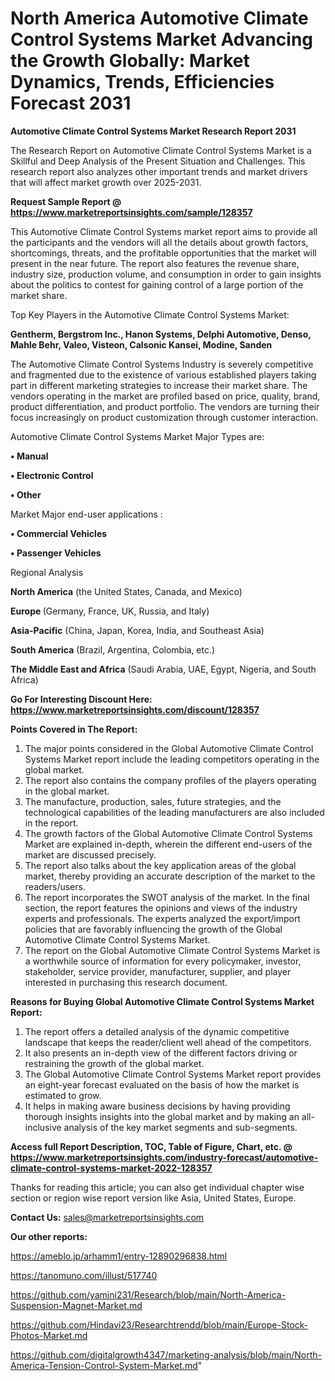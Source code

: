 # North America Automotive Climate Control Systems Market Advancing the Growth Globally: Market Dynamics, Trends, Efficiencies Forecast 2031

<strong>Automotive Climate Control Systems Market Research Report 2031</strong>

The Research Report on Automotive Climate Control Systems Market is a Skillful and Deep Analysis of the Present Situation and Challenges. This research report also analyzes other important trends and market drivers that will affect market growth over 2025-2031.

<strong>Request Sample Report @ <a href=https://www.marketreportsinsights.com/sample/128357>https://www.marketreportsinsights.com/sample/128357</a></strong>

This Automotive Climate Control Systems market report aims to provide all the participants and the vendors will all the details about growth factors, shortcomings, threats, and the profitable opportunities that the market will present in the near future. The report also features the revenue share, industry size, production volume, and consumption in order to gain insights about the politics to contest for gaining control of a large portion of the market share.

Top Key Players in the Automotive Climate Control Systems Market:

<strong>Gentherm, Bergstrom Inc., Hanon Systems, Delphi Automotive, Denso, Mahle Behr, Valeo, Visteon, Calsonic Kansei, Modine, Sanden</strong>

The Automotive Climate Control Systems Industry is severely competitive and fragmented due to the existence of various established players taking part in different marketing strategies to increase their market share. The vendors operating in the market are profiled based on price, quality, brand, product differentiation, and product portfolio. The vendors are turning their focus increasingly on product customization through customer interaction.

Automotive Climate Control Systems Market Major Types are:

<strong>• Manual

• Electronic Control

• Other</strong>

Market Major end-user applications :

<strong>• Commercial Vehicles

• Passenger Vehicles</strong>

Regional Analysis

</u><strong><b>North America</b></strong> (the United States, Canada, and Mexico)

<strong><b>Europe </b></strong>(Germany, France, UK, Russia, and Italy)

<strong><b>Asia-Pacific</b></strong> (China, Japan, Korea, India, and Southeast Asia)

<strong><b>South America</b></strong> (Brazil, Argentina, Colombia, etc.)

<strong><b>The Middle East and Africa</b></strong> (Saudi Arabia, UAE, Egypt, Nigeria, and South Africa)

<strong>Go For Interesting Discount Here: <a href=https://www.marketreportsinsights.com/discount/128357>https://www.marketreportsinsights.com/discount/128357</a></strong>

<strong>Points Covered in The Report:</strong>
<ol>
  <li>The major points considered in the Global Automotive Climate Control Systems Market report include the leading competitors operating in the global market.</li>
  <li>The report also contains the company profiles of the players operating in the global market.</li>
  <li>The manufacture, production, sales, future strategies, and the technological capabilities of the leading manufacturers are also included in the report.</li>
  <li>The growth factors of the Global Automotive Climate Control Systems Market are explained in-depth, wherein the different end-users of the market are discussed precisely.</li>
  <li>The report also talks about the key application areas of the global market, thereby providing an accurate description of the market to the readers/users.</li>
  <li>The report incorporates the SWOT analysis of the market. In the final section, the report features the opinions and views of the industry experts and professionals. The experts analyzed the export/import policies that are favorably influencing the growth of the Global Automotive Climate Control Systems Market.</li>
  <li>The report on the Global Automotive Climate Control Systems Market is a worthwhile source of information for every policymaker, investor, stakeholder, service provider, manufacturer, supplier, and player interested in purchasing this research document.</li>
</ol>
<strong>Reasons for Buying Global Automotive Climate Control Systems Market Report:</strong>

<ol>
  <li>The report offers a detailed analysis of the dynamic competitive landscape that keeps the reader/client well ahead of the competitors.</li>
  <li>It also presents an in-depth view of the different factors driving or restraining the growth of the global market.</li>
  <li>The Global Automotive Climate Control Systems Market report provides an eight-year forecast evaluated on the basis of how the market is estimated to grow.</li>
  <li>It helps in making aware business decisions by having providing thorough insights insights into the global market and by making an all-inclusive analysis of the key market segments and sub-segments.</li>
</ol>
<strong>Access full Report Description, TOC, Table of Figure, Chart, etc. @ <a href=https://www.marketreportsinsights.com/industry-forecast/automotive-climate-control-systems-market-2022-128357>https://www.marketreportsinsights.com/industry-forecast/automotive-climate-control-systems-market-2022-128357</a></strong>


Thanks for reading this article; you can also get individual chapter wise section or region wise report version like Asia, United States, Europe.

<strong>Contact Us:</strong>
sales@marketreportsinsights.com

<strong>Our other reports:</strong>

<a href=https://ameblo.jp/arhamm1/entry-12890296838.html>https://ameblo.jp/arhamm1/entry-12890296838.html</a>

<a href=https://tanomuno.com/illust/517740>https://tanomuno.com/illust/517740</a>

<a href=https://github.com/yamini231/Research/blob/main/North-America-Suspension-Magnet-Market.md>https://github.com/yamini231/Research/blob/main/North-America-Suspension-Magnet-Market.md</a>

<a href=https://github.com/Hindavi23/Researchtrendd/blob/main/Europe-Stock-Photos-Market.md>https://github.com/Hindavi23/Researchtrendd/blob/main/Europe-Stock-Photos-Market.md</a>

<a href=https://github.com/digitalgrowth4347/marketing-analysis/blob/main/North-America-Tension-Control-System-Market.md>https://github.com/digitalgrowth4347/marketing-analysis/blob/main/North-America-Tension-Control-System-Market.md</a>"
